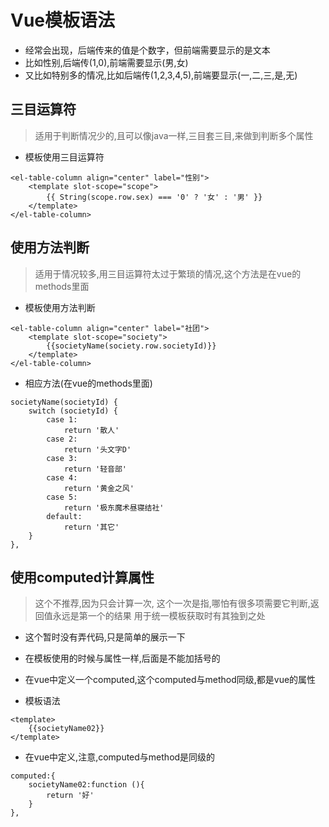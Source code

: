 # Vue模板语法

* 经常会出现，后端传来的值是个数字，但前端需要显示的是文本
* 比如性别,后端传(1,0),前端需要显示(男,女)
* 又比如特别多的情况,比如后端传(1,2,3,4,5),前端要显示(一,二,三,是,无)

## 三目运算符

> 适用于判断情况少的,且可以像java一样,三目套三目,来做到判断多个属性

* 模板使用三目运算符

```
<el-table-column align="center" label="性别">
    <template slot-scope="scope">
        {{ String(scope.row.sex) === '0' ? '女' : '男' }}
    </template>
</el-table-column>
```

## 使用方法判断

> 适用于情况较多,用三目运算符太过于繁琐的情况,这个方法是在vue的methods里面

* 模板使用方法判断

```
<el-table-column align="center" label="社团">
    <template slot-scope="society">
        {{societyName(society.row.societyId)}}
    </template>
</el-table-column>
```

* 相应方法(在vue的methods里面)

```
societyName(societyId) {
    switch (societyId) {
        case 1:
            return '散人'
        case 2:
            return '头文字D'
        case 3:
            return '轻音部'
        case 4:
            return '黄金之风'
        case 5:
            return '极东魔术昼寝结社'
        default:
            return '其它'
    }
},
```

## 使用computed计算属性

> 这个不推荐,因为只会计算一次,
> 这个一次是指,哪怕有很多项需要它判断,返回值永远是第一个的结果
> 用于统一模板获取时有其独到之处

* 这个暂时没有弄代码,只是简单的展示一下
* 在模板使用的时候与属性一样,后面是不能加括号的
* 在vue中定义一个computed,这个computed与method同级,都是vue的属性

* 模板语法

```
<template>
    {{societyName02}}
</template>
```

* 在vue中定义,注意,computed与method是同级的

```
computed:{
    societyName02:function (){
        return '好'
    }
},
```